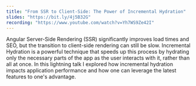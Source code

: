 ```yaml
---
title: "From SSR to Client-Side: The Power of Incremental Hydration"
slides: "https://bit.ly/4j5B32G"
recording: "https://www.youtube.com/watch?v=Yh7WS9Ze42I"
---
```


Angular Server-Side Rendering (SSR) significantly improves load times and SEO, but the transition to client-side rendering can still be slow.
Incremental Hydration is a powerful technique that speeds up this process by hydrating only the necessary parts of the app as the user interacts with it, rather than all at once. In this lightning talk I explored how incremental hydration impacts application performance and how one can leverage the latest features to one's advantage.
